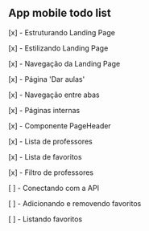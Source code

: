 
## App mobile todo list

[x] - Estruturando Landing Page

[x] - Estilizando Landing Page

[x] - Navegação da Landing Page

[x] - Página 'Dar aulas'

[x] - Navegação entre abas

[x] - Páginas internas

[x] - Componente PageHeader

[x] - Lista de professores

[x] - Lista de favoritos

[x] - Filtro de professores

[ ] - Conectando com a API

[ ] - Adicionando e removendo favoritos

[ ] - Listando favoritos


